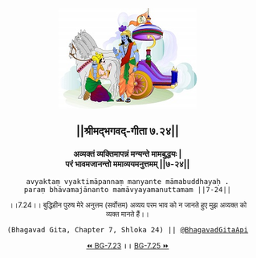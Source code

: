 <center><img src="../../asset/BG.png" alt="#API #bhagavadgitaapi #slok #nodejs #js #api #gitaapi #krishna #hinduism #vedic #ISKCON #shreemadbhagavadgita #technology"/>
<h2>||श्रीमद्‍भगवद्‍-गीता ७.२४||</h2>
<h3>अव्यक्तं व्यक्तिमापन्नं मन्यन्ते मामबुद्धयः |<br/>परं भावमजानन्तो ममाव्ययमनुत्तमम् ||७-२४||</h3>
<pre>avyaktaṃ vyaktimāpannaṃ manyante māmabuddhayaḥ .<br/>paraṃ bhāvamajānanto mamāvyayamanuttamam ||7-24||</pre>
<p>।।7.24।। बुद्धिहीन पुरुष मेरे अनुत्तम (सर्वोत्तम) अव्यय परम भाव को न जानते हुए मुझ अव्यक्त को व्यक्त मानते हैं।।</p>
<pre>(Bhagavad Gita, Chapter 7, Shloka 24) || <a href="https://twitter.com/bhagavadgitaapi">@BhagavadGitaApi</a></pre><a href="../../7/23">⏪  BG-7.23</a><b>        ।।        </b><a href="../../7/25">BG-7.25  ⏩</a></center></center>